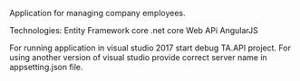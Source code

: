Application for managing company employees.


Technologies:
Entity Framework core
.net core Web APi
AngularJS

For running application in visual studio 2017 start debug TA.API project. For using another version of visual studio provide correct server name in appsetting.json file.